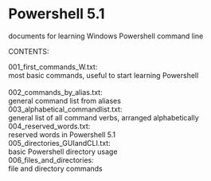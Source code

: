 # Powershell 5.1
documents for learning Windows Powershell command line

CONTENTS:

001_first_commands_W.txt:<br>                  most basic commands, useful to start learning Powershell<br><br>
002_commands_by_alias.txt:<br>                 general command list from aliases<br>
003_alphabetical_commandlist.txt:<br>          general list of all command verbs, arranged alphabetically<br>
004_reserved_words.txt:<br>                    reserved words in Powershell 5.1<br>
005_directories_GUIandCLI.txt:<br>             basic Powershell directory usage<br>
006_files_and_directories:<br>                 file and directory commands<br>

